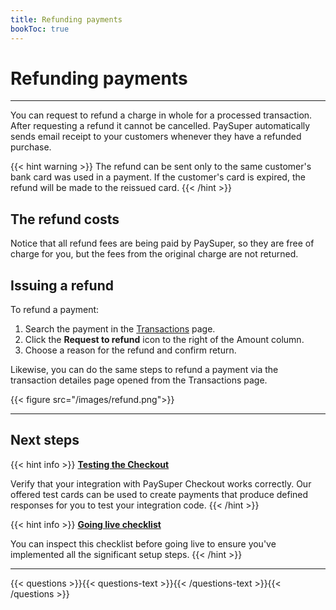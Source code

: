 ```yaml
---
title: Refunding payments
bookToc: true
---
```


# Refunding payments
***

You can request to refund a charge in whole for a processed transaction. After requesting a refund it cannot be cancelled. PaySuper automatically sends email receipt to your customers whenever they have a refunded purchase.

{{< hint warning >}}
The refund can be sent only to the same customer's bank card was used in a payment. If the customer's card is expired, the refund will be made to the reissued card.
{{< /hint >}}

## The refund costs

Notice that all refund fees are being paid by PaySuper, so they are free of charge for you, but the fees from the original charge are not returned.

## Issuing a refund

To refund a payment:

1. Search the payment in the [Transactions](https://dashboard.pay.super.com/transactions) page.
2. Click the **Request to refund** icon to the right of the Amount column.
3. Choose a reason for the refund and confirm return.

Likewise, you can do the same steps to refund a payment via the transaction detailes page opened from the Transactions page.

{{< figure src="/images/refund.png">}}

***

## Next steps

{{< hint info >}}
[**Testing the Checkout**](/docs/payments/testing/)

Verify that your integration with PaySuper Checkout works correctly. Our offered test cards can be used to create payments that produce defined responses for you to test your integration code.
{{< /hint >}}

{{< hint info >}}
[**Going live checklist**](/docs/payments/live/)

You can inspect this checklist before going live to ensure you've implemented all the significant setup steps.
{{< /hint >}}

***

{{< questions >}}{{< questions-text >}}{{< /questions-text >}}{{< /questions >}}
